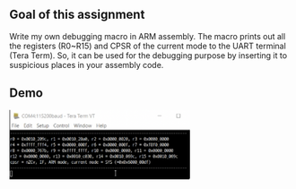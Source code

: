 ## Goal of this assignment

Write my own debugging macro in ARM assembly. The macro prints out all the registers (R0~R15) and CPSR of the current mode to the UART terminal (Tera Term). So, it can be used for the debugging purpose by inserting it to suspicious places in your assembly code.



## Demo

<img src="./result_example.png" alt="result_example" style="zoom: 33%;" />
